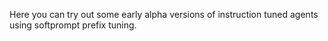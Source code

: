 Here you can try out some early alpha versions of instruction tuned agents using softprompt prefix tuning.
